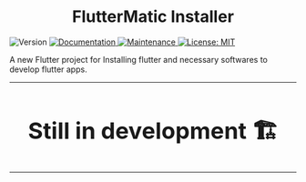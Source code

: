 <h1 align="center">FlutterMatic Installer</h1>

<p>
  <img alt="Version" src="https://img.shields.io/badge/version-Not--started-orange.svg?cacheSeconds=2592000" />
  <a href="https://github.com/FlutterMatic/FlutterMatic-desktop#readme" target="_blank">
    <img alt="Documentation" src="https://img.shields.io/badge/documentation-no-brightgreen.svg" />
  </a>
  <a href="https://github.com/FlutterMatic/FlutterMatic-desktop/graphs/commit-activity" target="_blank">
    <img alt="Maintenance" src="https://img.shields.io/badge/Maintained%3F-yes-green.svg" />
  </a>
  <a href="https://github.com/FlutterMatic/FlutterMatic-desktop/blob/main/LICENSE" target="_blank">
    <img alt="License: MIT" src="https://img.shields.io/github/license/FlutterMatic/FlutterMatic-desktop" />
  </a>
</p>

A new Flutter project for Installing flutter and necessary softwares to develop flutter apps.

---

<h2 align="center" style="font-size: 40px">Still in development 🏗️</h2>

---

